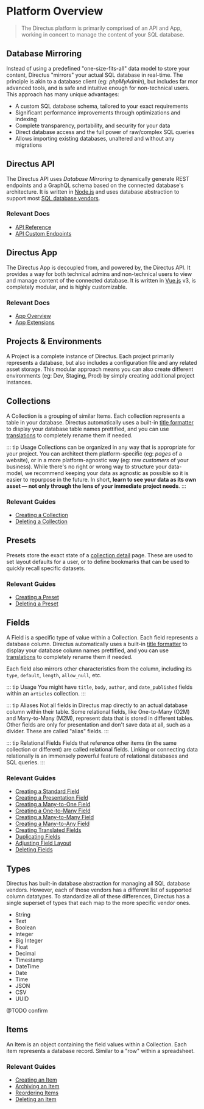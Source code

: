 # Platform Overview

> The Directus platform is primarily comprised of an API and App, working in concert to manage the
> content of your SQL database.

## Database Mirroring

Instead of using a predefined "one-size-fits-all" data model to store your content, Directus
"mirrors" your actual SQL database in real-time. The principle is akin to a database client (eg:
_phpMyAdmin_), but includes far mor advanced tools, and is safe and intuitive enough for
non-technical users. This approach has many unique advantages:

-   A custom SQL database schema, tailored to your exact requirements
-   Significant performance improvements through optimizations and indexing
-   Complete transparency, portability, and security for your data
-   Direct database access and the full power of raw/complex SQL queries
-   Allows importing existing databases, unaltered and without any migrations

## Directus API

The Directus API uses _Database Mirroring_ to dynamically generate REST endpoints and a GraphQL
schema based on the connected database's architecture. It is written in
[Node.js](https://nodejs.org) and uses database abstraction to support most
[SQL database vendors](/guides/installation#databases).

### Relevant Docs

-   [API Reference](/reference/api/introduction)
-   [API Custom Endpoints](/concepts/api-extensions)

## Directus App

The Directus App is decoupled from, and powered by, the Directus API. It provides a way for both
technical admins and non-technical users to view and manage content of the connected database. It is
written in [Vue.js](https://vuejs.org) v3, is completely modular, and is highly customizable.

### Relevant Docs

-   [App Overview](/concepts/app-overview)
-   [App Extensions](/concepts/app-extensions)

## Projects & Environments

A Project is a complete instance of Directus. Each project primarily represents a database, but also
includes a configuration file and any related asset storage. This modular approach means you can
also create different environments (eg: Dev, Staging, Prod) by simply creating additional project
instances.

<!-- ::: tip Migrating Environments
Directus includes [Export](#), [Import](#), [Backup](#), and [Restore](#) features to assist with custom migration workflows between environments. You can also roll your own process by copying the database and assets between environments, either manually or via an automated script.

@TODO Reference Schema Revisions
::: -->

## Collections

A Collection is a grouping of similar Items. Each collection represents a table in your database.
Directus automatically uses a built-in [title formatter](/concepts/app-extensions) to display your
database table names prettified, and you can use [translations](/concepts/data-model) to completely
rename them if needed.

::: tip Usage Collections can be organized in any way that is appropriate for your project. You can
architect them platform-specific (eg: _pages_ of a website), or in a more platform-agnostic way (eg:
raw _customers_ of your business). While there's no right or wrong way to structure your data-model,
we recommend keeping your data as agnostic as possible so it is easier to repurpose in the future.
In short, **learn to see your data as its own asset — not only through the lens of your immediate
project needs**. :::

### Relevant Guides

-   [Creating a Collection](/guides/collections#creating-a-collection)
-   [Deleting a Collection](/guides/collections#deleting-a-collection)

## Presets

Presets store the exact state of a [collection detail](/concepts/app-overview) page. These are used
to set layout defaults for a user, or to define bookmarks that can be used to quickly recall
specific datasets.

### Relevant Guides

-   [Creating a Preset](/guides/presets#creating-a-preset)
-   [Deleting a Preset](/guides/presets#deleting-a-preset)

## Fields

A Field is a specific type of value within a Collection. Each field represents a database column.
Directus automatically uses a built-in [title formatter](/concepts/app-extensions#title-formatter)
to display your database column names prettified, and you can use [translations](/guides/fields) to
completely rename them if needed.

Each field also mirrors other characteristics from the column, including its `type`, `default`,
`length`, `allow_null`, etc.

::: tip Usage You might have `title`, `body`, `author`, and `date_published` fields within an
`articles` collection. :::

::: tip Aliases Not all fields in Directus map directly to an actual database column within their
table. Some relational fields, like One-to-Many (O2M) and Many-to-Many (M2M), represent data that is
stored in different tables. Other fields are only for presentation and don't save data at all, such
as a divider. These are called "alias" fields. :::

::: tip Relational Fields Fields that reference other items (in the same collection or different)
are called relational fields. Linking or connecting data relationally is an immensely powerful
feature of relational databases and SQL queries. :::

### Relevant Guides

-   [Creating a Standard Field](/guides/field-types/standard-field)
-   [Creating a Presentation Field](/guides/field-types/presentation-field)
-   [Creating a Many-to-One Field](/guides/field-types/many-to-one-field)
-   [Creating a One-to-Many Field](/guides/field-types/one-to-many-field)
-   [Creating a Many-to-Many Field](/guides/field-types/many-to-many-field)
-   [Creating a Many-to-Any Field](/guides/field-types/many-to-any-field)
-   [Creating Translated Fields](/guides/field-types/translated-fields)
-   [Duplicating Fields](/guides/fields#duplicating-a-field)
-   [Adjusting Field Layout](/guides/fields#adjusting-field-layout)
-   [Deleting Fields](/guides/fields#deleting-a-field)

## Types

Directus has built-in database abstraction for managing all SQL database vendors. However, each of
those vendors has a different list of supported column datatypes. To standardize all of these
differences, Directus has a single superset of types that each map to the more specific vendor ones.

-   String
-   Text
-   Boolean
-   Integer
-   Big Integer
-   Float
-   Decimal
-   Timestamp
-   DateTime
-   Date
-   Time
-   JSON
-   CSV
-   UUID

@TODO confirm

## Items

An Item is an object containing the field values within a Collection. Each item represents a
database record. Similar to a "row" within a spreadsheet.

### Relevant Guides

-   [Creating an Item](/guides/items#creating-an-item)
-   [Archiving an Item](/guides/items#archiving-an-item)
-   [Reordering Items](/guides/items#reordering-items)
-   [Deleting an Item](/guides/items#deleting-an-item)

